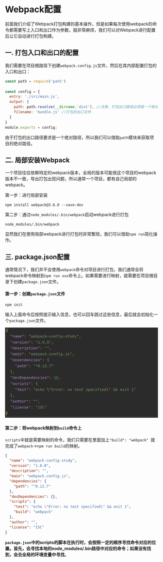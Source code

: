 # Webpack配置

前面我们介绍了Webpack打包构建的基本操作，但是如果每次使用webpack的命令都需要写上入口和出口作为参数，就非常麻烦，我们可以对Webpack进行配置后让它自动进行打包构建。

## 一. 打包入口和出口的配置

我们需要在项目根路径下创建`webpack.config.js`文件，然后在其内部配置打包的入口和出口：

```js
const path = require('path')

const config = {
  entry: './src/main.js',
  output: {
    path: path.resolve(__dirname,'dist'), //注意，打包出口路径必须是一个绝对路径，所以这里借助path模块来获取项目的绝对路径。
    filename: 'bundle.js' //打包的出口文件
  }
}
module.exports = config;
```

由于打包的出口路径要求是一个绝对路径，所以我们可以借助`path`模块来获取项目的绝对路径。

## 二. 局部安装Webpack

一个项目往往依赖特定的webpack版本，全局的版本可能很这个项目的webpack版本不一致，导出打包出现问题，所以通常一个项目，都有自己局部的webpack。

第一步：进行局部安装

```shell
npm install webpack@3.6.0 --save-dev
```

第二步：通过`node_modules/.bin/webpack`启动webpack进行打包

```shell
node_modules/.bin/webpack
```

显然我们在使用局部webpack进行打包时非常繁琐，我们可以借助`npm run`简化操作。

## 三. package.json配置

通常情况下，我们并不会使用`webpack`命令对项目进行打包，我们通常会将webpack命令映射到`npm run xxx`命令上。如果需要进行映射，就需要在项目根目录下创建`package.json`文件。

#### 第一步：创建`package.json`文件

```shell
npm init
```

输入上面命令后按照提示输入信息，也可以回车跳过这些信息，最后就会初始化一个`package.json`文件。

![](../images/4.png)

#### 第二步：将webpack映射到`build`命令上

`scripts`中就是需要映射的命令，我们只需要在里面加上`"build": "webpack" `就完成了`webpack`->`npm run build`的映射。

```json
{
  "name": "webpack-config-study",
  "version": "1.0.0",
  "description": "",
  "main": "webpack.config.js",
  "dependencies": {
    "path": "^0.12.7"
  },
  "devDependencies": {},
  "scripts": {
    "test": "echo \"Error: no test specified\" && exit 1",
    "build": "webpack" 
  },
  "author": "",
  "license": "ISC"
}
```

**`package.json`中的scripts的脚本在执行时，会按照一定的顺序寻找命令对应的位置。首先，会寻找本地的node_modules/.bin路径中对应的命令；如果没有找到，会去全局的环境变量中寻找**。
